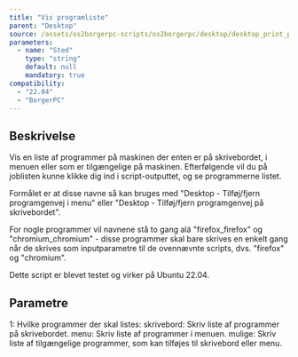 ```yaml
---
title: "Vis programliste"
parent: "Desktop"
source: /assets/os2borgerpc-scripts/os2borgerpc/desktop/desktop_print_program_list.sh
parameters:
  - name: "Sted"
    type: "string"
    default: null
    mandatory: true
compatibility:  
  - "22.04"
  - "BorgerPC"
---
```


## Beskrivelse
Vis en liste af programmer på maskinen der enten er på skrivebordet, i menuen eller som er tilgængelige på maskinen.
Efterfølgende vil du på joblisten kunne klikke dig ind i script-outputtet, og se programmerne listet.

Formålet er at disse navne så kan bruges med "Desktop - Tilføj/fjern programgenvej i menu" eller "Desktop - Tilføj/fjern programgenvej på skrivebordet".

For nogle programmer vil navnene stå to gang alá "firefox_firefox" og "chromium_chromium" - disse programmer skal bare skrives en enkelt gang når de skrives som inputparametre til de ovennævnte scripts, dvs. "firefox" og "chromium".

Dette script er blevet testet og virker på Ubuntu 22.04.

## Parametre
1: Hvilke programmer der skal listes:
   skrivebord: Skriv liste af programmer på skrivebordet.
   menu: Skriv liste af programmer i menuen.
   mulige: Skriv liste af tilgængelige programmer, som kan tilføjes til skrivebord eller menu.

